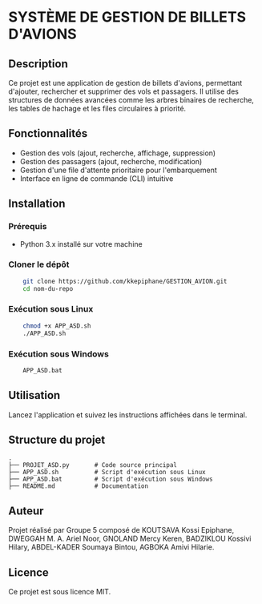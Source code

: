 # SYSTÈME DE GESTION DE BILLETS D'AVIONS

## Description
Ce projet est une application de gestion de billets d'avions, permettant d'ajouter, rechercher et supprimer des vols et passagers. Il utilise des structures de données avancées comme les arbres binaires de recherche, les tables de hachage et les files circulaires à priorité.

## Fonctionnalités
- Gestion des vols (ajout, recherche, affichage, suppression)
- Gestion des passagers (ajout, recherche, modification)
- Gestion d'une file d'attente prioritaire pour l'embarquement
- Interface en ligne de commande (CLI) intuitive

## Installation
### Prérequis
- Python 3.x installé sur votre machine

### Cloner le dépôt
```sh
    git clone https://github.com/kkepiphane/GESTION_AVION.git
    cd nom-du-repo
```

### Exécution sous Linux
```sh
    chmod +x APP_ASD.sh
    ./APP_ASD.sh
```

### Exécution sous Windows
```sh
    APP_ASD.bat
```

## Utilisation
Lancez l'application et suivez les instructions affichées dans le terminal.

## Structure du projet
```
.
├── PROJET_ASD.py       # Code source principal
├── APP_ASD.sh          # Script d'exécution sous Linux
├── APP_ASD.bat         # Script d'exécution sous Windows
├── README.md           # Documentation
```

## Auteur
Projet réalisé par Groupe 5 composé de KOUTSAVA Kossi Epiphane, DWEGGAH M. A. Ariel Noor, GNOLAND Mercy Keren, BADZIKLOU Kossivi Hilary, ABDEL-KADER Soumaya Bintou, AGBOKA Amivi Hilarie.

## Licence
Ce projet est sous licence MIT.

